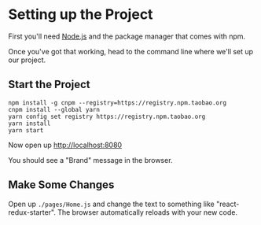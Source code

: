 # Setting up the Project

First you'll need [Node.js](https://nodejs.org) and the package manager that comes with npm.

Once you've got that working, head to the command line where we'll set up our project.

## Start the Project

```
npm install -g cnpm --registry=https://registry.npm.taobao.org
cnpm install --global yarn
yarn config set registry https://registry.npm.taobao.org
yarn install
yarn start
```

Now open up [http://localhost:8080](http://localhost:8080)

You should see a "Brand" message in the browser.

## Make Some Changes

Open up `./pages/Home.js` and change the text to something like "react-redux-starter". The browser automatically reloads with your new code.
